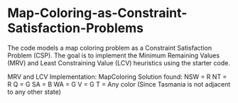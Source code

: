 # Map-Coloring-as-Constraint-Satisfaction-Problems
The code models a map coloring problem as a Constraint Satisfaction Problem (CSP). The goal is to implement the Minimum Remaining Values (MRV) and Least Constraining Value (LCV) heuristics using the starter code.

MRV and LCV Implementation: MapColoring
Solution found:
NSW = R
NT = R
Q = G
SA = B
WA = G
V = G
T = Any color (Since Tasmania is not adjacent to any other state)
